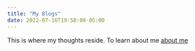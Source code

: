 ```yaml
---
title: "My Blogs"
date: 2022-07-16T19:58:08-05:00
---
```


This is where my thoughts reside.
To learn about me [about me](/about)
